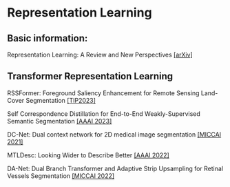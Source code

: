 # Representation Learning




## Basic information:

Representation Learning: A Review and New Perspectives [[arXiv]](https://arxiv.org/pdf/1206.5538) 


## Transformer Representation Learning

RSSFormer: Foreground Saliency Enhancement for Remote Sensing Land-Cover Segmentation [[TIP2023]](https://ieeexplore.ieee.org/abstract/document/10026298) 

Self Correspondence Distillation for End-to-End Weakly-Supervised Semantic Segmentation [[AAAI 2023]](https://arxiv.org/pdf/2302.13765.pdf)

DC-Net: Dual context network for 2D medical image segmentation [[MICCAI 2021]](https://link.springer.com/chapter/10.1007/978-3-030-87193-2_48) 

MTLDesc: Looking Wider to Describe Better [[AAAI 2022]](https://ojs.aaai.org/index.php/AAAI/article/view/20138) 

DA-Net: Dual Branch Transformer and Adaptive Strip Upsampling for Retinal Vessels Segmentation [[MICCAI 2022]](https://link.springer.com/chapter/10.1007/978-3-031-16434-7_51)

